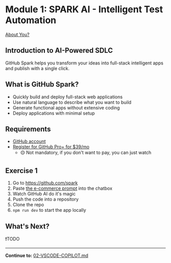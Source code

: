 # Module 1: SPARK AI - Intelligent Test Automation

[About You?](https://www.menti.com/al2kjmdkno3a)

## Introduction to AI-Powered SDLC

GitHub Spark helps you transform your ideas into full-stack intelligent apps and publish with a single click.

## What is GitHub Spark?

- Quickly build and deploy full-stack web applications
- Use natural language to describe what you want to build
- Generate functional apps without extensive coding
- Deploy applications with minimal setup

## Requirements

- [GitHub account](https://github.com/)
- [Register for GitHub Pro+ for $39/mo](bit.ly/gh-spark-reg://bit.ly/gh-spark-reg)
  - 🟡 Not mandatory, if you don't want to pay, you can just watch

## Exercise 1

1. Go to https://github.com/spark
2. Paste [the e-commerce prompt](workshop/2025-august/assets/ai-prompts/create-web-app.md) into the chatbox
3. Watch GitHub AI do it's magic
4. Push the code into a repository
5. Clone the repo
6. `npm run dev` to start the app locally

## What's Next?

❗TODO

---

**Continue to:** [02-VSCODE-COPILOT.md](./02-VSCODE-COPILOT.md)
